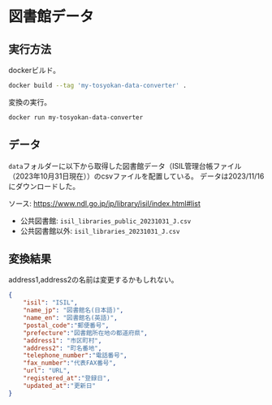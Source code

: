 
# 図書館データ




## 実行方法

dockerビルド。

```bash
docker build --tag 'my-tosyokan-data-converter' .
```

変換の実行。
```bash
docker run my-tosyokan-data-converter
```


## データ

`data`フォルダーに以下から取得した図書館データ（ISIL管理台帳ファイル（2023年10月31日現在））のcsvファイルを配置している。
データは2023/11/16にダウンロードした。

ソース: https://www.ndl.go.jp/jp/library/isil/index.html#list


- 公共図書館: `isil_libraries_public_20231031_J.csv`
- 公共図書館以外: `isil_libraries_20231031_J.csv`


## 変換結果

address1,address2の名前は変更するかもしれない。

```json
{
    "isil": "ISIL",
    "name_jp": "図書館名(日本語)",
    "name_en": "図書館名(英語)",
    "postal_code":"郵便番号",
    "prefecture":"図書館所在地の都道府県",
    "address1": "市区町村",
    "address2": "町名番地",
    "telephone_number":"電話番号",
    "fax_number":"代表FAX番号",
    "url": "URL",
    "registered_at":"登録日",
    "updated_at":"更新日"
}

```
